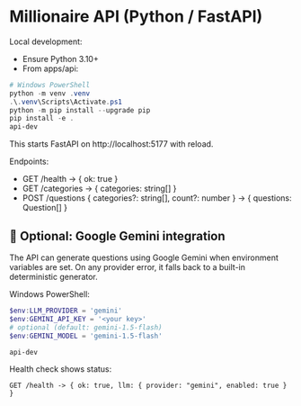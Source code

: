 # Millionaire API (Python / FastAPI)

Local development:

- Ensure Python 3.10+
- From apps/api:

```powershell
# Windows PowerShell
python -m venv .venv
.\.venv\Scripts\Activate.ps1
python -m pip install --upgrade pip
pip install -e .
api-dev
```

This starts FastAPI on http://localhost:5177 with reload.

Endpoints:
- GET /health -> { ok: true }
- GET /categories -> { categories: string[] }
- POST /questions { categories?: string[], count?: number } -> { questions: Question[] }

## 🤖 Optional: Google Gemini integration

The API can generate questions using Google Gemini when environment variables are set. On any provider error, it falls back to a built-in deterministic generator.

Windows PowerShell:

```powershell
$env:LLM_PROVIDER = 'gemini'
$env:GEMINI_API_KEY = '<your key>'
# optional (default: gemini-1.5-flash)
$env:GEMINI_MODEL = 'gemini-1.5-flash'

api-dev
```

Health check shows status:

```
GET /health -> { ok: true, llm: { provider: "gemini", enabled: true } }
```
